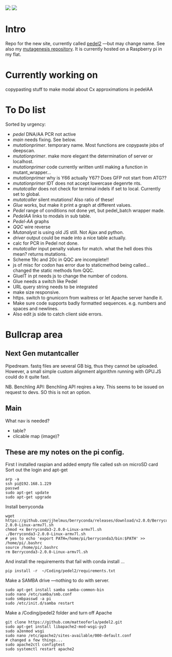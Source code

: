 
<a href="https://codeclimate.com/github/matteoferla/pedel2"><img src="https://codeclimate.com/github/matteoferla/pedel2/badges/gpa.svg" /></a>
<a href="https://codeclimate.com/github/matteoferla/pedel2/"><img src="https://codeclimate.com/github/matteoferla/pedel2/badges/issue_count.svg" /></a>

# Intro
Repo for the new site, currently called [pedel2](pi.matteoferla.com) —but may change name.
See also my [mutagenesis repository](https://github.com/matteoferla/mutagenesis).
It is currently hosted on a Raspberry pi in my flat.

# Currently working on
copypasting stuff to make modal about Cx approximations in pedelAA

# To Do list

Sorted by urgency:

* *pedel* DNA/AA PCR not active
* *main* needs fixing. See below.
* *mutationprimer*. temporary name. Most functions are copypaste jobs of deepscan.
* *mutationprimer*. make more elegant the determination of server or localhost.
* *mutationprimer* code currently written until making a function in mutant_wrapper...
* *mutationprimer* why is Y66 actually Y67? Does GFP not start from ATG??
* *mutationprimer* IDT does not accept lowercase degenrte nts.
* *mutatcaller* does not check for terminal indels if set to local. Currently set to global.
* *mutatcaller* silent mutations! Also ratio of these!
* *Glue* works, but make it print a graph at different values.
* *Pedel*  range of conditions not done yet, but pedel_batch wrapper made.
* *PedelAA* links to modals in sub table.
* *Pedel-AA* graphs
* *QQC* wire reverse
* *Mutanalyst* is using old JS still. Not Ajax and python.
* *driver* output could be made into a nice table actually.
* calc for PCR in Pedel not done.
* *mutatcaller* input penalty values for match. what the hell does this mean?
returns mutations.    
* Scheme 19c and 20c in QQC are incomplete!!
* js of misc for codon has error due to staticmethod being called... changed the static methods fom QQC.
* GlueIT in pt needs js to change the number of codons.
* Glue needs a switch like Pedel
* URL query string needs to be integrated
* make size responsive.
* https. switch to gnunicorn from waitress or let Apache server handle it.
* Make sure code supports badly formatted sequences. e.g. numbers and spaces and newlines.
* Also edit js side to catch client side errors.

# Bullcrap area

## Next Gen mutantcaller
Pipedream. fastq files are several GB big, thus they cannot be uploaded.
However, a small simple custom alignment algorithm running with GPU.JS could do it quite fast.

NB. Benchling API: Benchling API reqires a key. This seems to be issued on request to devs. SO this is not an option.

## Main
What nav is needed?
* table?
* clicable map (image)?

## These are my notes on the pi config.
First I installed raspian and added empty file called ssh on microSD card     
Sort out the login and apt-get     

    arp -a
    ssh pi@192.168.1.229
    passwd
    sudo apt-get update
    sudo apt-get upgrade

Install berryconda

    wget https://github.com/jjhelmus/berryconda/releases/download/v2.0.0/Berryconda3-2.0.0-Linux-armv7l.sh
    chmod +x Berryconda3-2.0.0-Linux-armv7l.sh
    ./Berryconda3-2.0.0-Linux-armv7l.sh
    # yes to echo 'export PATH=/home/pi/berryconda3/bin:$PATH' >> /home/pi/.bashrc
    source /home/pi/.bashrc
    rm Berryconda3-2.0.0-Linux-armv7l.sh

And install the requirements that fail with conda install ...

    pip install -r  ~/Coding/pedel2/requirements.txt
   
Make a SAMBA drive —nothing to do with server.

    sudo apt-get install samba samba-common-bin
    sudo nano /etc/samba/smb.conf
    sudo smbpasswd -a pi
    sudo /etc/init.d/samba restart

Make a /Coding/pedel2 folder and turn off Apache

    git clone https://github.com/matteoferla/pedel2.git
    sudo apt-get install libapache2-mod-wsgi-py3
    sudo a2enmod wsgi
    sudo nano /etc/apache2/sites-available/000-default.conf
    # changed a few things...
    sudo apache2ctl configtest
    sudo systemctl restart apache2